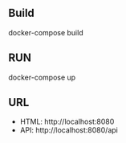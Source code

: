 ## Build
docker-compose build

## RUN
docker-compose up

## URL
* HTML: http://localhost:8080
* API: http://localhost:8080/api